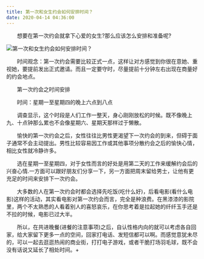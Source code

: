 ```yaml
---
title: 第一次和女生约会如何安排时间？
date: 2020-04-14 04:36:00
---
```




　　想要在第一次约会就拿下心爱的女生?那么应该怎么安排和准备呢?

![第一次和女生约会如何安排时间？](/img/257297914e001f40012301f217dc059c.jpg)

　　时间观念：第一次约会需要比较正式一点，这样让对方感觉到你很在意她、重视她，要提前发出正式邀请。而且一定要守时，尽量提前十分钟左右出现在商量好的约会地点。

　　第一次约会之时间安排

　　时间：星期一至星期四的晚上六点到八点

　　调查显示，这个时段是人们工作一整天，身心刚刚放松的时候。既不像晚上九、十点钟那么累也不会像星期六、星期天那样过于懒散。

　　愉快的第一次约会之后，女性往往比男性更渴望下一次约会的到来，但碍于面子通常不会主动提出。男性比较容易因工作或其他事项分散约会之后的愉快心情，相比女性就冷静许多。

　　选在星期一至星期四，对于女性而言的好处是用第二天的工作来缓解约会后的兴奋心情.一方面可以跟好朋友们分享一下，另一方面把周末留给男士，让他有更充足的时间来安排下一次约会。

　　大多数的人在第一次约会时都会选择先吃饭(吃什么好)，后看电影(看什么电影)这样的活动，其实看电影对第一次约会而言，完全是种浪费。在黑漆漆的影院里，两个不太熟悉的人看着别人的喜怒哀乐，在你思考着是拉起她的纤纤玉手还是不拉的时候，电影已过大半。

　　所以，在共进晚餐(进餐的注意事项)之后，自认性格内向的就可以考虑各自回家，给大家留下更多一点的空间，回家打电话、发短信都可以啊。而感觉意犹未尽的，可以一起去逛逛热闹的商业街，打打电子游戏，或者干脆打场羽毛球，既不会没有话说又延长了相处时间。+
